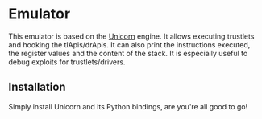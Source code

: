 # Emulator

This emulator is based on the [Unicorn](https://www.unicorn-engine.org/) engine. It allows executing trustlets and hooking the tlApis/drApis. It can also print the instructions executed, the register values and the content of the stack. It is especially useful to debug exploits for trustlets/drivers.

## Installation

Simply install Unicorn and its Python bindings, are you're all good to go!
